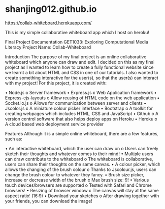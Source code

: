 # shanjing012.github.io
https://collab-whiteboard.herokuapp.com/

This is my simple collaborative whiteboard app which I host on heroku!

Final Project Documentation
GET1033: Exploring Computational Media Literacy
Project Name: Collab-Whiteboard

Introduction
The purpose of my final project is an online collaborative whiteboard which anyone can draw and edit. I decided on this as my final project as I wanted to learn how to create a fully functional website since we learnt a bit about HTML and CSS in one of our tutorials. I also wanted to create something interactive for the user(s), so that the user(s) can interact with my project! For this project, it is created with:

•	Node.js
o	Server framework
•	Express.js
o	Web Application framework
•	Express-ejs-layouts
o	Allow reusing of HTML code on the web application 
•	Socket.io.js
o	Allows for communication between server and clients
•	Jscolor.js
o	A miniature colour picker interface
•	Bootstrap
o	A toolkit for creating webpages which includes HTML, CSS and JavaScript
•	Github
o	A version control software that also helps deploy apps on Heroku
•	Heroku
o	A cloud based web deployment service provider

Features
Although it is a simple online whiteboard, there are a few features, such as:

•	An interactive whiteboard, which the user can draw on
o	Users can freely sketch their thoughts and whatever comes to their mind!
•	Multiple users can draw contribute to the whiteboard
o	The whiteboard is collaborative, users can share their thoughts on the same canvas.
•	A colour picker, which allows the changing of the brush colour
o	Thanks to Jscolour.js, users can change the brush colour to whatever they fancy.
•	Brush size picker, increase or decrease width of the brush
o	Max brush size: 9!
•	Various touch devices/browsers are supported
o	Tested with Safari and Chrome browsers!
•	Resizing of browser window
o	The canvas will stay at the same aspect ratio! (16:9)
•	Download your sketches
o	After drawing together with your friends, you can download the image!